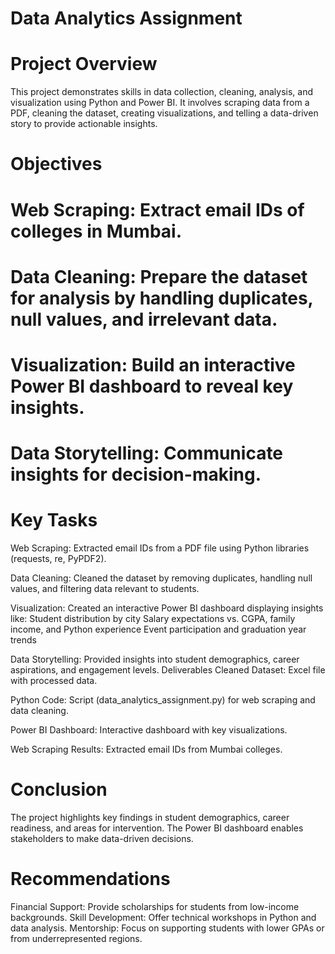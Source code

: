 # Data Analytics Assignment

# Project Overview
This project demonstrates skills in data collection, cleaning, analysis, and visualization using Python and Power BI. It involves scraping data from a PDF, cleaning the dataset, creating visualizations, and telling a data-driven story to provide actionable insights.

# Objectives
# Web Scraping: Extract email IDs of colleges in Mumbai.
# Data Cleaning: Prepare the dataset for analysis by handling duplicates, null values, and irrelevant data.
# Visualization: Build an interactive Power BI dashboard to reveal key insights.
# Data Storytelling: Communicate insights for decision-making.

# Key Tasks
Web Scraping: Extracted email IDs from a PDF file using Python libraries (requests, re, PyPDF2).

Data Cleaning: Cleaned the dataset by removing duplicates, handling null values, and filtering data relevant to students.

Visualization: Created an interactive Power BI dashboard displaying insights like:
Student distribution by city
Salary expectations vs. CGPA, family income, and Python experience
Event participation and graduation year trends

Data Storytelling: Provided insights into student demographics, career aspirations, and engagement levels.
Deliverables
Cleaned Dataset: Excel file with processed data.

Python Code: Script (data_analytics_assignment.py) for web scraping and data cleaning.

Power BI Dashboard: Interactive dashboard with key visualizations.

Web Scraping Results: Extracted email IDs from Mumbai colleges.

# Conclusion
The project highlights key findings in student demographics, career readiness, and areas for intervention. The Power BI dashboard enables stakeholders to make data-driven decisions.

# Recommendations
Financial Support: Provide scholarships for students from low-income backgrounds.
Skill Development: Offer technical workshops in Python and data analysis.
Mentorship: Focus on supporting students with lower GPAs or from underrepresented regions.

